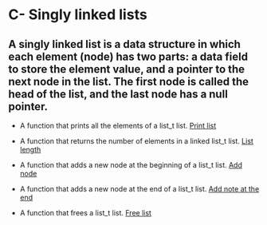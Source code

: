 # C- Singly linked lists

## A singly linked list is a data structure in which each element (node) has two parts: a data field to store the element value, and a pointer to the next node in the list. The first node is called the head of the list, and the last node has a null pointer.

* A function that prints all the elements of a list_t list. [Print list](https://github.com/akka97/holbertonschool-low_level_programming/blob/main/singly_linked_lists/0-print_list.c)

* A function that returns the number of elements in a linked list_t list. [List length](https://github.com/akka97/holbertonschool-low_level_programming/blob/main/singly_linked_lists/1-list_len.c)

* A function that adds a new node at the beginning of a list_t list. [Add node](https://github.com/akka97/holbertonschool-low_level_programming/blob/main/singly_linked_lists/2-add_node.c)

* A function that adds a new node at the end of a list_t list. [Add note at the end](https://github.com/akka97/holbertonschool-low_level_programming/blob/main/singly_linked_lists/3-add_node_end.c)

* A function that frees a list_t list. [Free list](https://github.com/akka97/holbertonschool-low_level_programming/blob/main/singly_linked_lists/4-free_list.c)
